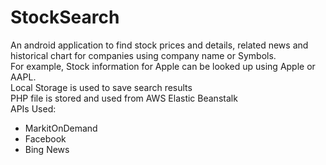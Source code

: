 # StockSearch
An android application to find stock prices and details, related news and historical chart for companies using company name or Symbols.</br>
For example, Stock information for Apple can be looked up using Apple or AAPL.</br>
Local Storage is used to save search results </br>
PHP file is stored and used from AWS Elastic Beanstalk </br>
APIs Used: </br>
* MarkitOnDemand</br>
* Facebook</br>
* Bing News</br>

